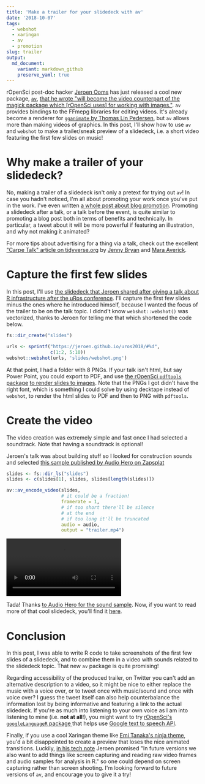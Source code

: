 ```yaml
---
title: 'Make a trailer for your slidedeck with av'
date: '2018-10-07'
tags:
  - webshot
  - xaringan
  - av
  - promotion
slug: trailer
output:
  md_document:
    variant: markdown_github
    preserve_yaml: true
---
```


rOpenSci post-doc hacker [Jeroen Ooms](https://github.com/jeroen/) has just released a cool new package, [`av`](https://github.com/ropensci/av), [that he wrote "will become the video counterpart of the magick package which [rOpenSci uses] for working with images."](https://ropensci.org/technotes/2018/10/06/av-release/). `av` provides bindings to the FFmepg libraries for editing videos. It's already become a renderer for [`gganimate` by Thomas Lin Pedersen](https://github.com/thomasp85/gganimate), but `av` allows more than making videos of graphics. In this post, I'll show how to use `av` and `webshot` to make a trailer/sneak preview of a slidedeck, i.e. a short video featuring the first few slides on music!

<!--more-->

# Why make a trailer of your slidedeck?

No, making a trailer of a slidedeck isn't only a pretext for trying out `av`! In case you hadn't noticed, I'm all about promoting your work once you've put in the work. I've even written [a whole post about blog promotion](https://masalmon.eu/2018/07/16/soapbox/). Promoting a slidedeck after a talk, or a talk before the event, is quite similar to promoting a blog post both in terms of benefits and technically. In particular, a tweet about it will be more powerful if featuring an illustration, and why not making it animated?

For more tips about advertising for a thing via a talk, check out the excellent ["Carpe Talk" article on tidyverse.org](https://www.tidyverse.org/articles/2018/07/carpe-talk/) by [Jenny Bryan](https://jennybryan.org/) and [Mara Averick](https://maraaverick.rbind.io/).

# Capture the first few slides

In this post, I'll use [the slidedeck that Jeroen shared after giving a talk about R infrastructure after the uRos conference](https://jeroen.github.io/uros2018). I'll capture the first few slides minus the ones where he introduced himself, because I wanted the focus of the trailer to be on the talk topic. I didnd't know `webshot::webshot()` was vectorized, thanks to Jeroen for telling me that which shortened the code below.

```r
fs::dir_create("slides")

urls <- sprintf("https://jeroen.github.io/uros2018/#%d",
                c(1:2, 5:10))
webshot::webshot(urls, 'slides/webshot.png')
```

At that point, I had a folder with 8 PNGs. If your talk isn't html, but say Power Point, you could export to PDF, and use [the rOpenSci `pdftools` package](https://github.com/ropensci/pdftools) [to render slides to images](https://github.com/ropensci/pdftools#bonus-feature-rendering-pdf). Note that the PNGs I got didn't have the right font, which is something I could solve by using decktape instead of `webshot`, to render the html slides to PDF and then to PNG with `pdftools`.

# Create the video

The video creation was extremely simple and fast once I had selected a soundtrack. Note that having a soundtrack is optional!

Jeroen's talk was about building stuff so I looked for construction sounds and selected [this sample published by Audio Hero on Zapsplat](https://www.zapsplat.com/music/road-construction-environment-with-jackhammer/)

```r
slides <- fs::dir_ls("slides")
slides <- c(slides[1], slides, slides[length(slides)])

av::av_encode_video(slides,
                    # it could be a fraction!
                    framerate = 1,
                    # if too short there'll be silence 
                    # at the end
                    # if too long it'll be truncated
                    audio = audio,
                    output = "trailer.mp4")
```


![Trailer of Jeroen's slidedeck](https://masalmon.eu/figure/source/2018-10-07-trailer/trailer.mp4)

Tada! Thanks [to Audio Hero for the sound sample](https://www.zapsplat.com/music/road-construction-environment-with-jackhammer/). Now, if you want to read more of that cool slidedeck, you'll find it [here](https://jeroen.github.io/uros2018/#1).

# Conclusion

In this post, I was able to write R code to take screenshots of the first few slides of a slidedeck, and to combine them in a video with sounds related to the slidedeck topic. That new `av` package is quite promising!

Regarding accessibility of the produced trailer, on Twitter you can't add an alternative description to a video, so it might be nice to either replace the music with a voice over, or to tweet once with music/sound and once with voice over? I guess the tweet itself can also help counterbalance the information lost by being informative and featuring a link to the actual slidedeck. If you're as much into listening to your own voice as I am into listening to mine (i.e. **not at all**!), you might want to try [rOpenSci's `googleLanguageR` package ](https://github.com/ropensci/googleLanguageR) that helps use [Google text to speech API](https://cloud.google.com/text-to-speech/).

Finally, if you use a cool Xaringan theme like [Emi Tanaka's ninja theme](https://github.com/emitanaka/ninja-theme), you'd a bit disappointed to create a preview that loses the nice animated transitions. Luckily, [in his tech note](https://ropensci.org/technotes/2018/10/06/av-release/) Jeroen promised "In future versions we also want to add things like screen capturing and reading raw video frames and audio samples for analysis in R." so one could depend on screen capturing rather than screen shooting. I'm looking forward to future versions of `av`, and encourage you to give it a try!